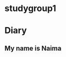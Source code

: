 # studygroup1
<html>
<head>

<body>

<h1>
Diary
</h1>
<h2>
My name is Naima
</h2>





</body>
</html>
